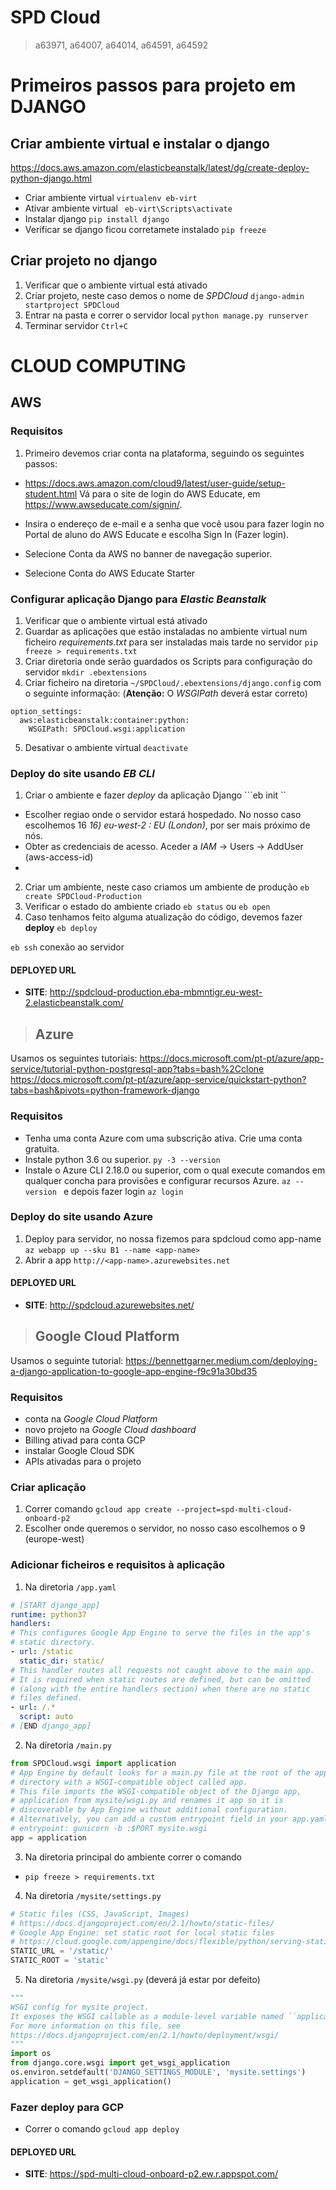# SPD Cloud
> a63971, a64007, a64014, a64591, a64592

# Primeiros passos para projeto em DJANGO
## Criar ambiente virtual e instalar o django
https://docs.aws.amazon.com/elasticbeanstalk/latest/dg/create-deploy-python-django.html
- Criar ambiente virtual 
```virtualenv eb-virt```
- Ativar ambiente virtual
``` eb-virt\Scripts\activate```
- Instalar django
```pip install django```
- Verificar se django ficou corretamete instalado
```pip freeze```

## Criar projeto no django
1. Verificar que o ambiente virtual está ativado
2. Criar projeto, neste caso demos o nome de *SPDCloud*
```django-admin startproject SPDCloud```
3. Entrar na pasta e correr o servidor local
```python manage.py runserver```
4. Terminar servidor ```Ctrl+C```


# CLOUD COMPUTING
## AWS
### Requisitos
1. Primeiro devemos criar conta na plataforma, seguindo os seguintes passos:
- https://docs.aws.amazon.com/cloud9/latest/user-guide/setup-student.html
Vá para o site de login do AWS Educate, em https://www.awseducate.com/signin/.

- Insira o endereço de e-mail e a senha que você usou para fazer login no Portal de aluno do AWS Educate e escolha Sign In (Fazer login).

- Selecione Conta da AWS no banner de navegação superior.

- Selecione Conta do AWS Educate Starter


### Configurar aplicação Django para *Elastic Beanstalk*
1. Verificar que o ambiente virtual está ativado
2. Guardar as aplicações que estão instaladas no ambiente virtual num ficheiro *requirements.txt* para ser instaladas mais tarde no servidor
```pip freeze > requirements.txt```
3. Criar diretoria onde serão guardados os Scripts para configuração do servidor
```mkdir .ebextensions```
4. Criar ficheiro na diretoria ```~/SPDCloud/.ebextensions/django.config``` com o seguinte informação: (**Atenção:** O *WSGIPath* deverá estar correto)
```
option_settings:
  aws:elasticbeanstalk:container:python:
    WSGIPath: SPDCloud.wsgi:application
```
5. Desativar o ambiente virtual
```deactivate```


### Deploy do site usando *EB CLI*
1. Criar o ambiente e fazer *deploy* da aplicação Django
```eb init ``
- Escolher regiao onde o servidor estará hospedado. No nosso caso escolhemos 16 *16) eu-west-2 : EU (London)*, por ser mais próximo de nós.
- Obter as credenciais de acesso. Aceder a *IAM* -> Users -> AddUser 
(aws-access-id)
- 
2. Criar um ambiente, neste caso criamos um ambiente de produção
```eb create SPDCloud-Production```
3. Verificar o estado do ambiente criado
```eb status``` ou ```eb open```
4. Caso tenhamos feito alguma atualização do código, devemos fazer **deploy**
```eb deploy```

```eb ssh``` conexão ao servidor

#### DEPLOYED URL

* **SITE**: http://spdcloud-production.eba-mbmntigr.eu-west-2.elasticbeanstalk.com/


>##  Azure
Usamos os seguintes tutoriais:
https://docs.microsoft.com/pt-pt/azure/app-service/tutorial-python-postgresql-app?tabs=bash%2Cclone
https://docs.microsoft.com/pt-pt/azure/app-service/quickstart-python?tabs=bash&pivots=python-framework-django
### Requisitos
- Tenha uma conta Azure com uma subscrição ativa. Crie uma conta gratuita.
- Instale python 3.6 ou superior. ```py -3 --version```
- Instale o Azure CLI 2.18.0 ou superior, com o qual execute comandos em qualquer concha para provisões e configurar recursos Azure. ```az --version ``` e depois fazer login ```az login```

### Deploy do site usando Azure
1. Deploy para servidor, no nossa fizemos para spdcloud como app-name
```az webapp up --sku B1 --name <app-name>```
2. Abrir a app
```http://<app-name>.azurewebsites.net```

#### DEPLOYED URL
* **SITE**: http://spdcloud.azurewebsites.net/

> ## Google Cloud Platform
Usamos o seguinte tutorial:
https://bennettgarner.medium.com/deploying-a-django-application-to-google-app-engine-f9c91a30bd35

### Requisitos
- conta na *Google Cloud Platform* 
- novo projeto na *Google Cloud dashboard*
- Billing ativad para conta GCP 
- instalar Google Cloud SDK 
- APIs ativadas para o projeto


### Criar aplicação
1. Correr comando ```gcloud app create --project=spd-multi-cloud-onboard-p2```
2. Escolher onde queremos o servidor, no nosso caso escolhemos o 9 (europe-west)

### Adicionar ficheiros e requisitos à aplicação
1. Na diretoria ```/app.yaml```
```yaml
# [START django_app]
runtime: python37
handlers:
# This configures Google App Engine to serve the files in the app's
# static directory.
- url: /static
  static_dir: static/
# This handler routes all requests not caught above to the main app. 
# It is required when static routes are defined, but can be omitted 
# (along with the entire handlers section) when there are no static 
# files defined.
- url: /.*
  script: auto
# [END django_app]
```

2. Na diretoria ```/main.py```
```py
from SPDCloud.wsgi import application
# App Engine by default looks for a main.py file at the root of the app
# directory with a WSGI-compatible object called app.
# This file imports the WSGI-compatible object of the Django app,
# application from mysite/wsgi.py and renames it app so it is
# discoverable by App Engine without additional configuration.
# Alternatively, you can add a custom entrypoint field in your app.yaml:
# entrypoint: gunicorn -b :$PORT mysite.wsgi
app = application 
```

3. Na diretoria principal do ambiente correr o comando
- ```pip freeze > requirements.txt```

4. Na diretoria ```/mysite/settings.py```
```py
# Static files (CSS, JavaScript, Images)
# https://docs.djangoproject.com/en/2.1/howto/static-files/
# Google App Engine: set static root for local static files
# https://cloud.google.com/appengine/docs/flexible/python/serving-static-files
STATIC_URL = '/static/'
STATIC_ROOT = 'static'
```

5. Na diretoria ```/mysite/wsgi.py``` (deverá já estar por defeito)
```py
"""
WSGI config for mysite project.
It exposes the WSGI callable as a module-level variable named ``application``.
For more information on this file, see
https://docs.djangoproject.com/en/2.1/howto/deployment/wsgi/
"""
import os
from django.core.wsgi import get_wsgi_application
os.environ.setdefault('DJANGO_SETTINGS_MODULE', 'mysite.settings')
application = get_wsgi_application()
```

### Fazer deploy para GCP
- Correr o comando ```gcloud app deploy```

#### DEPLOYED URL
* **SITE**: https://spd-multi-cloud-onboard-p2.ew.r.appspot.com/
